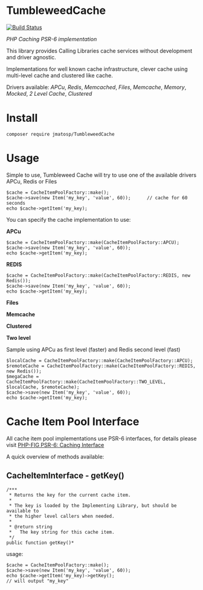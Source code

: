 TumbleweedCache
===============

[![Build Status](https://travis-ci.org/jmatosp/TumbleweedCache.svg?branch=master)](https://travis-ci.org/jmatosp/TumbleweedCache)

*PHP Caching PSR-6 implementation*

This library provides Calling Libraries cache services without development and driver agnostic.

Implementations for well known cache infrastructure, clever cache using multi-level cache and clustered like cache.

Drivers available: *APCu*, *Redis*, *Memcached*, *Files*, *Memcache*, *Memory*, *Mocked*, *2 Level Cache*, *Clustered* 


Install
=======

    composer require jmatosp/TumbleweedCache

Usage
=====

Simple to use, Tumbleweed Cache will try to use one of the available drivers APCu, Redis or Files 

    $cache = CacheItemPoolFactory::make();
    $cache->save(new Item('my_key', 'value', 60));      // cache for 60 seconds
    echo $cache->getItem('my_key);

You can specify the cache implementation to use:
 
**APCu**

    $cache = CacheItemPoolFactory::make(CacheItemPoolFactory::APCU);
    $cache->save(new Item('my_key', 'value', 60));
    echo $cache->getItem('my_key);
    
**REDIS**

    $cache = CacheItemPoolFactory::make(CacheItemPoolFactory::REDIS, new Redis());
    $cache->save(new Item('my_key', 'value', 60));
    echo $cache->getItem('my_key);

**Files**

**Memcache**

**Clustered**

**Two level**

Sample using APCu as first level (faster) and Redis second level (fast)

    $localCache = CacheItemPoolFactory::make(CacheItemPoolFactory::APCU);
    $remoteCache = CacheItemPoolFactory::make(CacheItemPoolFactory::REDIS, new Redis());
    $megaCache = CacheItemPoolFactory::make(CacheItemPoolFactory::TWO_LEVEL, $localCache, $remoteCache);
    $cache->save(new Item('my_key', 'value', 60));
    echo $cache->getItem('my_key);

Cache Item Pool Interface
=========================

All cache item pool implementations use PSR-6 interfaces, for details please visit [PHP-FIG PSR-6: Caching Interface](http://www.php-fig.org/psr/psr-6/)

A quick overview of methods available:

CacheItemInterface - getKey()
---------------------------

    /***
     * Returns the key for the current cache item.
     *
     * The key is loaded by the Implementing Library, but should be available to
     * the higher level callers when needed.
     *
     * @return string
     *   The key string for this cache item.
     */
    public function getKey()* 

usage:
    
    $cache = CacheItemPoolFactory::make();
    $cache->save(new Item('my_key', 'value', 60));
    echo $cache->getItem('my_key)->getKey();
    // will output "my_key"



